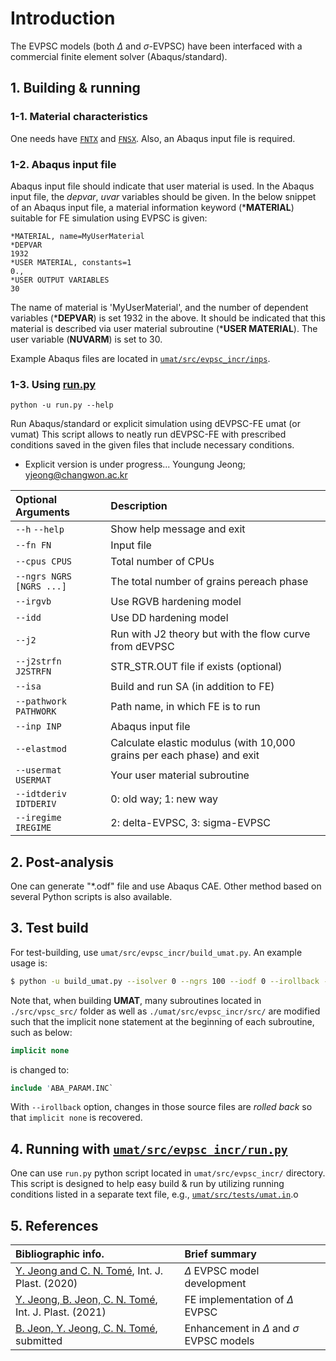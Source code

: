 # Introduction
The EVPSC models (both $\Delta$ and $\sigma$-EVPSC) have been interfaced with a commercial finite element solver (Abaqus/standard).

## 1. Building & running
### 1-1. Material characteristics
One needs have [```FNTX```](texture_file.md) and [```FNSX```](single_crystal_file.md).
Also, an Abaqus input file is required.

### 1-2. Abaqus input file
Abaqus input file should indicate that user material is used.
In the Abaqus input file, the *depvar*, *uvar* variables should be given.
In the below snippet of an Abaqus input file, a material information keyword (***MATERIAL**) suitable for FE simulation using EVPSC is given:
```text
*MATERIAL, name=MyUserMaterial
*DEPVAR
1932
*USER MATERIAL, constants=1
0.,
*USER OUTPUT VARIABLES
30
```
The name of material is 'MyUserMaterial', and the number of dependent variables (***DEPVAR**) is set 1932 in the above.
It should be indicated that this material is described via user material subroutine (***USER MATERIAL**).
The user variable (**NUVARM**) is set to 30.

Example Abaqus files are located in [```umat/src/evpsc_incr/inps```](../umat/src/evpsc_incr/inps).

### 1-3. Using [run.py](../umat/src/evpsc_incr/run.py)
```
python -u run.py --help
```
Run Abaqus/standard or explicit simulation using dEVPSC-FE umat (or vumat)
This script allows to neatly run dEVPSC-FE with prescribed conditions saved in the given files that include necessary conditions.
 - Explicit version is under progress...
          Youngung Jeong; yjeong@changwon.ac.kr

| Optional Arguments       | Description                                                             |
|:-------------------------|:------------------------------------------------------------------------|
| `--h` `--help`           | Show help message and exit                                              |
| `--fn FN`                | Input file                                                              |
| `--cpus CPUS`            | Total number of CPUs                                                    |
| `--ngrs NGRS [NGRS ...]` | The total number of grains pereach phase                                |
| `--irgvb`                | Use RGVB hardening model                                                |
| `--idd`                  | Use DD hardening model                                                  |
| `--j2`                   | Run with J2 theory but with the flow curve from dEVPSC                  |
| `--j2strfn J2STRFN`      | STR_STR.OUT file if exists (optional)                                   |
| `--isa`                  | Build and run SA (in addition to FE)                                    |
| `--pathwork PATHWORK`    | Path name, in which FE is to run                                        |
| `--inp INP`              | Abaqus input file                                                       |
| `--elastmod`             | Calculate elastic modulus (with 10,000 grains per each phase) and exit  |
| `--usermat USERMAT`      | Your user material subroutine                                           |
| `--idtderiv IDTDERIV`    | 0: old way; 1: new way                                                  |
| `--iregime IREGIME`      | 2: delta-EVPSC, 3: sigma-EVPSC                                          |

## 2. Post-analysis
One can generate "*.odf" file and use Abaqus CAE.
Other method based on several Python scripts is also available.

## 3. Test build
For test-building, use ```umat/src/evpsc_incr/build_umat.py```.
An example usage is:
```sh
$ python -u build_umat.py --isolver 0 --ngrs 100 --iodf 0 --irollback --idtderiv 0 --iregime 2
```
Note that, when building **UMAT**, many subroutines located in ```./src/vpsc_src/``` folder as well as ```./umat/src/evpsc_incr/src/``` are modified such that the implicit none statement at the beginning of each subroutine, such as below:
```fortran
implicit none
```
is changed to:
```fortran
include 'ABA_PARAM.INC`
```
With ```--irollback``` option, changes in those source files are _rolled back_ so that ```implicit none``` is recovered.

## 4. Running with [```umat/src/evpsc_incr/run.py```](../umat/src/evpsc_incr/run.py)
One can use ```run.py``` python script located in ```umat/src/evpsc_incr/``` directory.
This script is designed to help easy build & run by utilizing running conditions listed in a separate text file, e.g., [```umat/src/tests/umat.in```](../umat/src/evpsc_incr/tests/umat.in).o

## 5. References

| Bibliographic info.                                                                                  |  Brief summary                                   |
|:-----------------------------------------------------------------------------------------------------|:-------------------------------------------------|
| [Y. Jeong and C. N. Tomé](https://doi.org/10.1016/j.ijplas.2020.102812), Int. J. Plast. (2020)       | $\Delta$ EVPSC model development                 |
| [Y. Jeong, B. Jeon, C. N. Tomé](https://doi.org/10.1016/j.ijplas.2021.103110), Int. J. Plast. (2021) | FE implementation of $\Delta$ EVPSC              |
| [B. Jeon, Y. Jeong, C. N. Tomé](https://dx.doi.org/10.2139/ssrn.4969819), submitted                  | Enhancement in $\Delta$ and $\sigma$ EVPSC models|
